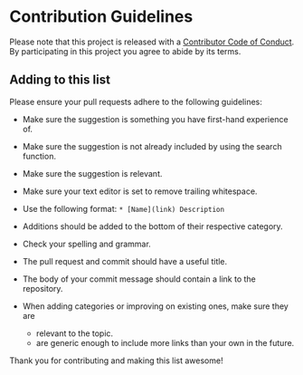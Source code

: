 # Contribution Guidelines

Please note that this project is released with a [Contributor Code of Conduct](./code_of_conduct.md).
By participating in this project you agree to abide by its terms.

## Adding to this list

Please ensure your pull requests adhere to the following guidelines:

- Make sure the suggestion is something you have first-hand experience of.
- Make sure the suggestion is not already included by using the search function.
- Make sure the suggestion is relevant.
- Make sure your text editor is set to remove trailing whitespace.

- Use the following format: `* [Name](link) Description`
- Additions should be added to the bottom of their respective category.
- Check your spelling and grammar.
- The pull request and commit should have a useful title.
- The body of your commit message should contain a link to the repository.
- When adding categories or improving on existing ones, make sure they are
  - relevant to the topic.
  - are generic enough to include more links than your own in the future.

Thank you for contributing and making this list awesome!
